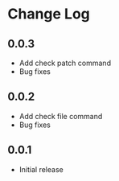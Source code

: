 # Change Log


## 0.0.3

- Add check patch command
- Bug fixes


## 0.0.2

- Add check file command
- Bug fixes

## 0.0.1

- Initial release
